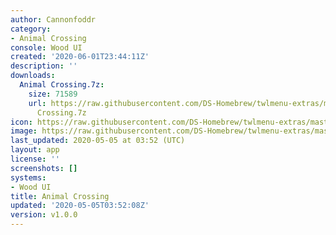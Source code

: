 ```yaml
---
author: Cannonfoddr
category:
- Animal Crossing
console: Wood UI
created: '2020-06-01T23:44:11Z'
description: ''
downloads:
  Animal Crossing.7z:
    size: 71589
    url: https://raw.githubusercontent.com/DS-Homebrew/twlmenu-extras/master/_nds/TWiLightMenu/akmenu/themes/Animal
      Crossing.7z
icon: https://raw.githubusercontent.com/DS-Homebrew/twlmenu-extras/master/unistore/icons/ak.png
image: https://raw.githubusercontent.com/DS-Homebrew/twlmenu-extras/master/unistore/icons/ak.png
last_updated: 2020-05-05 at 03:52 (UTC)
layout: app
license: ''
screenshots: []
systems:
- Wood UI
title: Animal Crossing
updated: '2020-05-05T03:52:08Z'
version: v1.0.0
---
```

